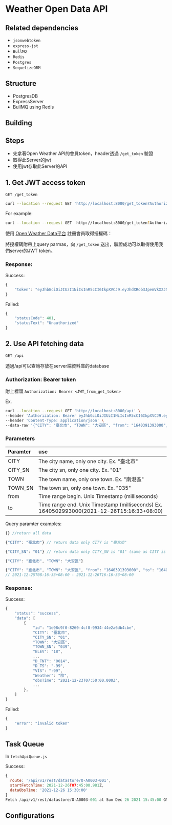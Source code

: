 # Weather Open Data API

## Related dependencies

- `jsonwebtoken`
- `express-jst`
- `BullMQ`
- `Redis`
- `Postgres`
- `SequelizeORM`

## Structure

- PostgresDB
- ExpressServer
- BullMQ using Redis

## Building




## Steps
- 先拿著Open Weather API的會員token，header透過 `/get_token` 驗證
- 取得此Server的jwt
- 使用jwt存取此Server的API

## 1. Get JWT access token

`GET /get_token`

```sh
curl --location --request GET 'http://localhost:8000/get_token?Authorization={WeatherOpenAPIToken}
```

For example:

``` sh
curl --location --request GET  http://localhost:8000/get_token?Authorization=CWB-50A7E8D9-75EA-4350-9BAE-67C5974371C0
```

使用 [Open Weather Data平台](https://opendata.cwb.gov.tw/user/authkey) 註冊會員取得授權碼：

將授權碼附帶上query parmas，向 `/get_token` 送出，驗證成功可以取得使用我們server的JWT token。

### Response:

Success:

```js
{
    "token": "eyJhbGciOiJIUzI1NiIsInR5cCI6IkpXVCJ9.eyJhdXRob3JpemVkX2J5X09XQiI6IkNXQi01MEE3RThEOS03NUVBLTQzNTAtOUJBRS02N0M1OTc0MzcxQzAiLCJpYXQiOjE2NDA0ODc0OTQsImV4cCI6MTY0MDc0NjY5NH0.G1map_pWsojKNvEYkUF8XIf80jFWMnb1zf6lS8yqRoI"
}
```

Failed:

```js
{
    "statusCode": 401,
    "statusText": "Unauthorized"
}
```

## 2. Use API fetching data

`GET /api`

透過/api可以查詢存放在server端資料庫的database

### Authorization: Bearer token

附上標頭
`Authorization: Bearer <JWT_from_get_token>`

Ex.

```sh
curl --location --request GET 'http://localhost:8000/api' \
--header 'Authorization: Bearer eyJhbGciOiJIUzI1NiIsInR5cCI6IkpXVCJ9.eyJhdXRob3JpemVkX2J5X09XQiI6IkNXQi01MEE3RThEOS03NUVBLTQzNTAtOUJBRS02N0M1OTc0MzcxQzAiLCJpYXQiOjE2NDAzMzAyNTAsImV4cCI6MTY0MDU4OTQ1MH0.Y9vT2DfzDgS_w6CZNMZ24ji2Bar-yhaJhiT5Ps3GyPI' \
--header 'Content-Type: application/json' \
--data-raw '{"CITY": "臺北市", "TOWN": "大安區", "from": "1640391393000", "to": "1640506593000"}'
```


### Parameters

|Paramter|use|
|:-|:-|
|CITY|The city name, only one city. Ex. "臺北市"|
|CITY_SN|The city sn, only one city. Ex. "01"|
|TOWN|The town name, only one town. Ex. "南港區"|
|TOWN_SN|The town sn, only one town. Ex. "035"|
|from|Time range begin. Unix Timestamp (milliseconds) |
|to|Time range end. Unix Timestamp (milliseconds) Ex. 1640502993000(2021-12-26T15:16:33+08:00)  |


Query paramter examples:

```js
{} //return all data

{"CITY": "臺北市"} // return data only CITY is "臺北市"

{"CITY_SN": "01"} // return data only CITY_SN is "01" (same as CITY is "臺北市")

{"CITY": "臺北市", "TOWN": "大安區"}

{"CITY": "臺北市", "TOWN": "大安區", "from": "1640391393000", "to": "1640506593000"}
// 2021-12-25T08:16:33+08:00 - 2021-12-26T16:16:33+08:00

```


### Response:

Success:

```js
{
    "status": "success",
    "data": [
        {
            "id": "1e98c9f0-8260-4cf8-9934-44e2a6db4cbe",
            "CITY": "臺北市",
            "CITY_SN": "01",
            "TOWN": "大安區",
            "TOWN_SN": "039",
            "ELEV": "18",
            ...
            "D_TNT": "0014",
            "D_TS": "-99",
            "VIS": "-99",
            "Weather": "陰",
            "obsTime": "2021-12-23T07:50:00.000Z",
            ...
        },
    ]
}
```

Failed:

```js
{
    "error": "invalid token"
}
```

## Task Queue

In `fetchApiQueue.js`

Success:
```js
{
  route: '/api/v1/rest/datastore/O-A0003-001',
  startFetchTime: 2021-12-26T07:45:00.981Z,
  dataObsTime: '2021-12-26 15:30:00'
}
Fetch /api/v1/rest/datastore/O-A0003-001 at Sun Dec 26 2021 15:45:00 GMT+0800 (台北標準時間) finished, observed time of data from API: 2021-12-26 15:30:00 !
```


## Configurations

